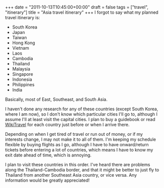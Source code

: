 +++
date = "2011-10-13T10:45:00+00:00"
draft = false
tags = ["travel", "itinerary"]
title = "Asia travel itinerary"
+++
I forgot to say what my planned travel itinerary is:

* South Korea
* Japan
* Taiwan
* Hong Kong
* Vietnam
* Laos
* Cambodia
* Thailand
* Malaysia
* Singapore
* Indonesia
* Philippines
* India

Basically, most of East, Southeast, and South Asia.

I haven't done any research for any of these countries (except South Korea, where I am now), so I don't know which particular cities I'll go to, although I assume I'll at least visit the capital cities. I plan to buy a guidebook or read [WikiTravel](http://wikitravel.org/en/Main_Page) for each country just before or when I arrive there.

Depending on when I get tired of travel or run out of money, or if my interests change, I may not make it to all of them. I'm keeping my schedule flexible by buying flights as I go, although I have to have onward/return tickets before entering a lot of countries, which means I have to know my exit date ahead of time, which is annoying.

I plan to visit these countries in this order. I've heard there are problems along the Thailand-Cambodia border, and that it might be better to just fly to Thailand from another Southeast Asia country, or vice versa. Any information would be greatly appreciated!
